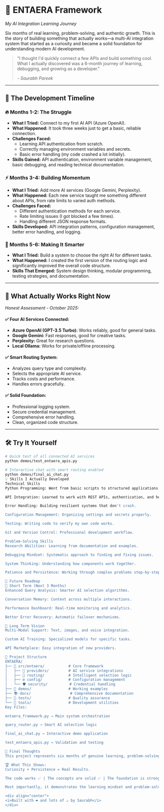 # 🚀 ENTAERA Framework

_My AI Integration Learning Journey_

Six months of real learning, problem-solving, and authentic growth. This is the story of building something that actually works—a multi-AI integration system that started as a curiosity and became a solid foundation for understanding modern AI development.

> "I thought I'd quickly connect a few APIs and build something cool. What I actually discovered was a 6-month journey of learning, debugging, and growing as a developer."
>
> _- Saurabh Pareek_

---

## 📖 The Development Timeline

### 🔥 Months 1-2: The Struggle
- **What I Tried:** Connect to my first AI API (Azure OpenAI).
- **What Happened:** It took three weeks just to get a basic, reliable connection.
- **Challenges Faced:**
  - Learning API authentication from scratch.
  - Correctly managing environment variables and secrets.
  - Basic error handling (my code crashed a lot initially).
- **Skills Gained:** API authentication, environment variable management, basic debugging, and reading technical documentation.

### ⚡ Months 3-4: Building Momentum
- **What I Tried:** Add more AI services (Google Gemini, Perplexity).
- **What Happened:** Each new service taught me something different about APIs, from rate limits to varied auth methods.
- **Challenges Faced:**
  - Different authentication methods for each service.
  - Rate limiting issues (I got blocked a few times).
  - Handling different JSON response formats.
- **Skills Developed:** API integration patterns, configuration management, better error handling, and logging.

### 🚀 Months 5-6: Making It Smarter
- **What I Tried:** Build a system to choose the right AI for different tasks.
- **What Happened:** I created the first version of the routing logic and significantly improved the overall code structure.
- **Skills That Emerged:** System design thinking, modular programming, testing strategies, and documentation.

---

## 🎯 What Actually Works Right Now
_Honest Assessment - October 2025:_

#### ✅ Four AI Services Connected:
* **Azure OpenAI (GPT-3.5 Turbo):** Works reliably, good for general tasks.
* **Google Gemini:** Fast responses, good for creative tasks.
* **Perplexity:** Great for research questions.
* **Local Ollama:** Works for private/offline processing.

#### ✅ Smart Routing System:
* Analyzes query type and complexity.
* Selects the appropriate AI service.
* Tracks costs and performance.
* Handles errors gracefully.

#### ✅ Solid Foundation:
* Professional logging system.
* Secure credential management.
* Comprehensive error handling.
* Clean, organized code structure.

---

## 🛠️ Try It Yourself

```bash
# Quick test of all connected AI services
python demos/test_entaera_apis.py

# Interactive chat with smart routing enabled
python demos/final_ai_chat.py
💡 Skills I Actually Developed
Technical Skills
Python Programming: Went from basic scripts to structured applications.

API Integration: Learned to work with REST APIs, authentication, and headers.

Error Handling: Building resilient systems that don't crash.

Configuration Management: Organizing settings and secrets properly.

Testing: Writing code to verify my own code works.

Git and Version Control: Professional development workflow.

Problem-Solving Skills
Research Abilities: Learning from documentation and examples.

Debugging Mindset: Systematic approach to finding and fixing issues.

System Thinking: Understanding how components work together.

Patience and Persistence: Working through complex problems step-by-step.

🔮 Future Roadmap
🔄 Short Term (Next 3 Months)
Enhanced Query Analysis: Smarter AI selection algorithms.

Conversation Memory: Context across multiple interactions.

Performance Dashboard: Real-time monitoring and analytics.

Better Error Recovery: Automatic failover mechanisms.

🌟 Long Term Vision
Multi-Modal Support: Text, images, and voice integration.

Custom AI Training: Specialized models for specific tasks.

API Marketplace: Easy integration of new providers.

📂 Project Structure
ENTAERA/
├── 📁 src/entaera/           # Core framework
│   ├── 🤖 providers/         # AI service integrations
│   ├── 🧠 routing/           # Intelligent selection logic
│   ├── ⚙️ config/            # Configuration management
│   └── 🛡️ security/          # Credential handling
├── 🎯 demos/                 # Working examples
├── 📚 docs/                  # Comprehensive documentation
├── 🧪 tests/                 # Quality assurance
└── 🔧 tools/                 # Development utilities
Key Files:

entaera_framework.py → Main system orchestration

query_router.py → Smart AI selection logic

final_ai_chat.py → Interactive demo application

test_entaera_apis.py → Validation and testing

🎉 Final Thoughts
This project represents six months of genuine learning, problem-solving, and growth. It's not perfect or "revolutionary," but it's real.

🏆 What This Shows:
Curiosity + Persistence = Real Results.

The code works ✅ | The concepts are solid ✅ | The foundation is strong ✅

Most importantly, it demonstrates the learning mindset and problem-solving approach that makes good developers.

<div align="center">
<i>Built with ❤️ and lots of ☕ by Saurabh</i>
</div>
